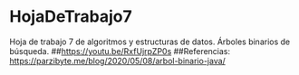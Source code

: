 # HojaDeTrabajo7
Hoja de trabajo 7 de algoritmos y estructuras de datos. Árboles binarios de búsqueda.
##https://youtu.be/RxfUjrpZP0s
##Referencias: https://parzibyte.me/blog/2020/05/08/arbol-binario-java/
